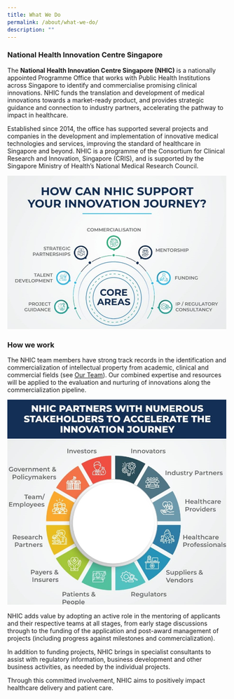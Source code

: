 ```yaml
---
title: What We Do
permalink: /about/what-we-do/
description: ""
---
```

### National Health Innovation Centre Singapore

The **National Health Innovation Centre Singapore (NHIC)** is a nationally appointed Programme Office that works with Public Health Institutions across Singapore to identify and commercialise promising clinical innovations. NHIC funds the translation and development of medical innovations towards a market-ready product, and provides strategic guidance and connection to industry partners, accelerating the pathway to impact in healthcare.

Established since 2014, the office has supported several projects and companies in the development and implementation of innovative medical technologies and services, improving the standard of healthcare in Singapore and beyond. NHIC is a programme of the Consortium for Clinical Research and Innovation, Singapore (CRIS), and is supported by the Singapore Ministry of Health’s National Medical Research Council.

<img src="/images/Programmes/img-20230822-wa0032%20revised.jpg" style="width:500px">

### How we work

The NHIC team members have strong track records in the identification and commercialization of intellectual property from academic, clinical and commercial fields (see&nbsp;[Our Team](/about/our-team/senior-management/)). Our combined expertise and resources will be applied to the evaluation and nurturing of innovations along the commercialization pipeline.

<img src="/images/Programmes/img-20230822-wa0031_revised.jpg" style="width:500px">

NHIC adds value by adopting an active role in the mentoring of applicants and their respective teams at all stages, from early stage discussions through to the funding of the application and post-award management of projects (including progress against milestones and commercialization).

In addition to funding projects, NHIC brings in specialist consultants to assist with regulatory information, business development and other business activities, as needed by the individual projects.

Through this committed involvement, NHIC aims to positively impact healthcare delivery and patient care.